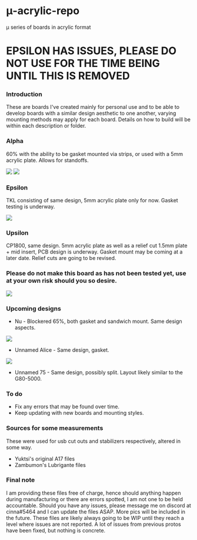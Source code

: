 # μ-acrylic-repo
μ series of boards in acrylic format


# EPSILON HAS ISSUES, PLEASE DO NOT USE FOR THE TIME BEING UNTIL THIS IS REMOVED

### Introduction
These are boards I've created mainly for personal use and to be able to develop boards with a similar design aesthetic to one another, varying mounting methods may apply for each board. Details on how to build will be within each description or folder.

### Alpha
60% with the ability to be gasket mounted via strips, or used with a 5mm acrylic plate. Allows for standoffs.

<img src=https://cdn.discordapp.com/attachments/847571535815376938/848624265431351337/DSC01980-1.jpg>
<img src=https://cdn.discordapp.com/attachments/591539164584083476/851624472061673542/unknown_1.jpg>

### Epsilon
TKL consisting of same design, 5mm acrylic plate only for now. Gasket testing is underway.

<img src=https://cdn.discordapp.com/attachments/847571535815376938/850194407877640192/image0-1.jpg>

### Upsilon
CP1800, same design. 5mm acrylic plate as well as a relief cut 1.5mm plate + mid insert, PCB design is underway. Gasket mount may be coming at a later date. Relief cuts are going to be revised.
### Please do not make this board as has not been tested yet, use at your own risk should you so desire.

<img src=https://cdn.discordapp.com/attachments/811121740608045077/850588700256501760/10dc4f97-3a6d-4d74-9dec-96cd8be2a822.PNG>

### Upcoming designs
* Nu - Blockered 65%, both gasket and sandwich mount. Same design aspects.
<img src=https://cdn.discordapp.com/attachments/811121740608045077/853239696393371658/8bfa81eb-ea19-4ec9-8785-f4d69e8f6d54.PNG>

* Unnamed Alice - Same design, gasket. 
<img src=https://cdn.discordapp.com/attachments/811121740608045077/862229188621631498/Mostly_final_files_2021-Jul-07_06-56-50AM-000_CustomizedView9688574862.png>

* Unnamed 75 - Same design, possibly split. Layout likely similar to the G80-5000.

### To do

* Fix any errors that may be found over time.
* Keep updating with new boards and mounting styles.

### Sources for some measurements

These were used for usb cut outs and stabilizers respectively, altered in some way.

* Yuktsi's original A17 files
* Zambumon's Lubrigante files

### Final note

I am providing these files free of charge, hence should anything happen during manufacturing or there are errors spotted, I am not one to be held accountable. Should you have any issues, please message me on discord at cinna#5464 and I can update the files ASAP. More pics will be included in the future. These files are likely always going to be WIP until they reach a level where issues are not reported. A lot of issues from previous protos have been fixed, but nothing is concrete.
